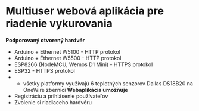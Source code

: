 # Multiuser webová aplikácia pre riadenie vykurovania
**Podporovaný otvorený hardvér**
* Arduino + Ethernet W5100 - HTTP protokol
* Arduino + Ethernet W5500 - HTTP protokol
* ESP8266 (NodeMCU, Wemos D1 Mini) - HTTPS protokol
* ESP32 - HTTPS protokol
* - všetky platformy využívajú 6 teplotných senzorov Dallas DS18B20 na OneWire zbernici
**Webaplikácia umožňuje**
* Registráciu a prihlásenie používateľov
* Zvolenie si riadiaceho hardvéru
